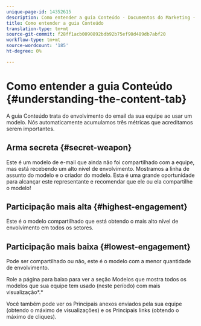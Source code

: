```yaml
---
unique-page-id: 14352615
description: Como entender a guia Conteúdo - Documentos do Marketing - Documentação do produto
title: Como entender a guia Conteúdo
translation-type: tm+mt
source-git-commit: f28ff1acb0090892bdb92b75ef90d489db7abf20
workflow-type: tm+mt
source-wordcount: '185'
ht-degree: 0%

---
```



# Como entender a guia Conteúdo {#understanding-the-content-tab}

A guia Conteúdo trata do envolvimento do email da sua equipe ao usar um modelo. Nós automaticamente acumulamos três métricas que acreditamos serem importantes.

## Arma secreta {#secret-weapon}

Este é um modelo de e-mail que ainda não foi compartilhado com a equipe, mas está recebendo um alto nível de envolvimento. Mostramos a linha de assunto do modelo e o criador do modelo. Esta é uma grande oportunidade para alcançar este representante e recomendar que ele ou ela compartilhe o modelo!

## Participação mais alta {#highest-engagement}

Este é o modelo compartilhado que está obtendo o mais alto nível de envolvimento em todos os setores.

## Participação mais baixa {#lowest-engagement}

Pode ser compartilhado ou não, este é o modelo com a menor quantidade de envolvimento.

Role a página para baixo para ver a seção Modelos que mostra todos os modelos que sua equipe tem usado (neste período) com mais visualização*.*

Você também pode ver os Principais anexos enviados pela sua equipe (obtendo o máximo de visualizações) e os Principais links (obtendo o máximo de cliques).
